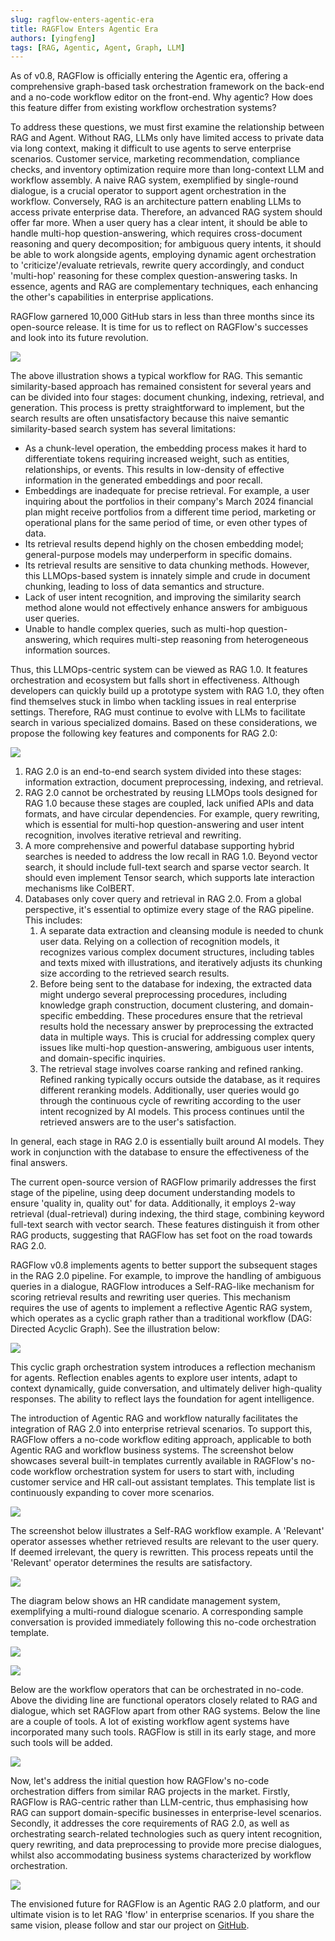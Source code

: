```yaml
---
slug: ragflow-enters-agentic-era
title: RAGFlow Enters Agentic Era
authors: [yingfeng]
tags: [RAG, Agentic, Agent, Graph, LLM]
---
```


As of v0.8, RAGFlow is officially entering the Agentic era, offering a comprehensive graph-based task orchestration framework on the back-end and a no-code workflow editor on the front-end. Why agentic? How does this feature differ from existing workflow orchestration systems?<!--truncate-->

To address these questions, we must first examine the relationship between RAG and Agent. Without RAG, LLMs only have limited access to private data via long context, making it difficult to use agents to serve enterprise scenarios. Customer service, marketing recommendation, compliance checks, and inventory optimization require more than long-context LLM and workflow assembly. A naive RAG system, exemplified by single-round dialogue, is a crucial operator to support agent orchestration in the workflow. Conversely, RAG is an architecture pattern enabling LLMs to access private enterprise data. Therefore, an advanced RAG system should offer far more. When a user query has a clear intent, it should be able to handle multi-hop question-answering, which requires cross-document reasoning and query decomposition; for ambiguous query intents, it should be able to work alongside agents, employing dynamic agent orchestration to 'criticize'/evaluate retrievals, rewrite query accordingly, and conduct 'multi-hop' reasoning for these complex question-answering tasks. In essence, agents and RAG are complementary techniques, each enhancing the other's capabilities in enterprise applications. 

RAGFlow garnered 10,000 GitHub stars in less than three months since its open-source release. It is time for us to reflect on RAGFlow's successes and look into its future revolution. 

![](./naive_rag.PNG)

The above illustration shows a typical workflow for RAG. This semantic similarity-based approach has remained consistent for several years and can be divided into four stages: document chunking, indexing, retrieval, and generation. This process is pretty straightforward to implement, but the search results are often unsatisfactory because this naive semantic similarity-based search system has several limitations:

- As a chunk-level operation, the embedding process makes it hard to differentiate tokens requiring increased weight, such as entities, relationships, or events. This results in low-density of effective information in the generated embeddings and poor recall.
- Embeddings are inadequate for precise retrieval. For example, a user inquiring about the portfolios in their company's March 2024 financial plan might receive portfolios from a different time period, marketing or operational plans for the same period of time, or even other types of data.
- Its retrieval results depend highly on the chosen embedding model; general-purpose models may underperform in specific domains.
- Its retrieval results are sensitive to data chunking methods. However, this LLMOps-based system is innately simple and crude in document chunking, leading to loss of data semantics and structure. 
- Lack of user intent recognition, and improving the similarity search method alone would not effectively enhance answers for ambiguous user queries.
- Unable to handle complex queries, such as multi-hop question-answering, which requires multi-step reasoning from heterogeneous information sources.

Thus, this LLMOps-centric system can be viewed as RAG 1.0. It features orchestration and ecosystem but falls short in effectiveness. Although developers can quickly build up a prototype system with RAG 1.0, they often find themselves stuck in limbo when tackling issues in real enterprise settings. Therefore, RAG must continue to evolve with LLMs to facilitate search in various specialized domains. Based on these considerations, we propose the following key features and components for RAG 2.0:

![](./rag20_stages.PNG)

1. RAG 2.0 is an end-to-end search system divided into these stages: information extraction, document preprocessing, indexing, and retrieval.
2. RAG 2.0 cannot be orchestrated by reusing LLMOps tools designed for RAG 1.0 because these stages are coupled, lack unified APIs and data formats, and have circular dependencies. For example, query rewriting, which is essential for multi-hop question-answering and user intent recognition, involves iterative retrieval and rewriting.
3. A more comprehensive and powerful database supporting hybrid searches is needed to address the low recall in RAG 1.0. Beyond vector search, it should include full-text search and sparse vector search. It should even implement Tensor search, which supports late interaction mechanisms like ColBERT.
4. Databases only cover query and retrieval in RAG 2.0. From a global perspective, it's essential to optimize every stage of the RAG pipeline. This includes:
   1. A separate data extraction and cleansing module is needed to chunk user data. Relying on a collection of recognition models, it recognizes various complex document structures, including tables and texts mixed with illustrations, and iteratively adjusts its chunking size according to the retrieved search results.
   2. Before being sent to the database for indexing, the extracted data might undergo several preprocessing procedures, including knowledge graph construction, document clustering, and domain-specific embedding. These procedures ensure that the retrieval results hold the necessary answer by preprocessing the extracted data in multiple ways. This is crucial for addressing complex query issues like multi-hop question-answering, ambiguous user intents, and domain-specific inquiries. 
   3. The retrieval stage involves coarse ranking and refined ranking. Refined ranking typically occurs outside the database, as it requires different reranking models. Additionally, user queries would go through the continuous cycle of rewriting according to the user intent recognized by AI models. This process continues until the retrieved answers are to the user's satisfaction. 

In general, each stage in RAG 2.0 is essentially built around AI models. They work in conjunction with the database to ensure the effectiveness of the final answers.

The current open-source version of RAGFlow primarily addresses the first stage of the pipeline, using deep document understanding models to ensure 'quality in, quality out' for data. Additionally, it employs 2-way retrieval (dual-retrieval) during indexing, the third stage, combining keyword full-text search with vector search. These features distinguish it from other RAG products, suggesting that RAGFlow has set foot on the road towards RAG 2.0.

RAGFlow v0.8 implements agents to better support the subsequent stages in the RAG 2.0 pipeline. For example, to improve the handling of ambiguous queries in a dialogue, RAGFlow introduces a Self-RAG-like mechanism for scoring retrieval results and rewriting user queries. This mechanism requires the use of agents to implement a reflective Agentic RAG system, which operates as a cyclic graph rather than a traditional workflow (DAG: Directed Acyclic Graph). See the illustration below:

![](./agentic_rag.png)

This cyclic graph orchestration system introduces a reflection mechanism for agents. Reflection enables agents to explore user intents, adapt to context dynamically, guide conversation, and ultimately deliver high-quality responses. The ability to reflect lays the foundation for agent intelligence.

The introduction of Agentic RAG and workflow naturally facilitates the integration of RAG 2.0 into enterprise retrieval scenarios. To support this, RAGFlow offers a no-code workflow editing approach, applicable to both Agentic RAG and workflow business systems. The screenshot below showcases several built-in templates currently available in RAGFlow's no-code workflow orchestration system for users to start with, including customer service and HR call-out assistant templates. This template list is continuously expanding to cover more scenarios.

![](./workflow_template.png)

The screenshot below illustrates a Self-RAG workflow example. A 'Relevant' operator assesses whether retrieved results are relevant to the user query. If deemed irrelevant, the query is rewritten. This process repeats until the 'Relevant' operator determines the results are satisfactory.

![](./self_rag.png)

The diagram below shows an HR candidate management system, exemplifying a multi-round dialogue scenario. A corresponding sample conversation is provided immediately following this no-code orchestration template.

![](./hr_workflow_template.PNG)

![](./hr_sample_conversation.png)

Below are the workflow operators that can be orchestrated in no-code. Above the dividing line are functional operators closely related to RAG and dialogue, which set RAGFlow apart from other RAG systems. Below the line are a couple of tools. A lot of existing workflow agent systems have incorporated many such tools. RAGFlow is still in its early stage, and more such tools will be added.

![](./operators.png)

Now, let's address the initial question how RAGFlow's no-code orchestration differs from similar RAG projects in the market. Firstly, RAGFlow is RAG-centric rather than LLM-centric, thus emphasising how RAG can support domain-specific businesses in enterprise-level scenarios. Secondly, it addresses the core requirements of RAG 2.0, as well as orchestrating search-related technologies such as query intent recognition, query rewriting, and data preprocessing to provide more precise dialogues, whilst also accommodating business systems characterized by workflow orchestration.

![](./rag20_platform.png)

The envisioned future for RAGFlow is an Agentic RAG 2.0 platform, and our ultimate vision is to let RAG 'flow' in enterprise scenarios. If you share the same vision, please follow and star our project on [GitHub](https://github.com/infiniflow/ragflow[1).